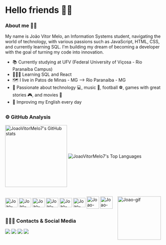 # Hello friends 👋🏽
<h3> About me 🖖🏽</h3>
My name is João Vitor Melo, an Information Systems student, navigating the world of technology, with various passions such as JavaScript, HTML, CSS, and currently learning SQL. I'm building my dream of becoming a developer with the goal of turning my code into innovation.

* 📚 Currently studying at UFV (Federal University of Viçosa - Rio Paranaíba Campus)
* 🧑🏽‍💻 Learning SQL and React
* 🗺️ I live in Patos de Minas - MG --> Rio Paranaíba - MG
* 💬 Passionate about technology 💻, music 🎸, football ⚽, games with great stories 🎮, and movies 🎥
* 📖 Improving my English every day

##
<h3> ⚙️ GitHub Analysis </h3>
<div>
  <picture>
    <source
      srcset="https://github-readme-stats.vercel.app/api?username=joaovitormelo7&show_icons=true&theme=dark&card_width=300&bg_color=00000000"
      media="(prefers-color-scheme: dark)"
    />
    <source
      srcset="https://github-readme-stats.vercel.app/api?username=joaovitormelo7&show_icons=true&card_width=300&bg_color=00000000"
      media="(prefers-color-scheme: light), (prefers-color-scheme: no-preference)"
    />
    <img height=200 align="center"
      src="https://github-readme-stats.vercel.app/api?username=joaovitormelo7&show_icons=true&card_width=300&bg_color=00000000"
      alt="JoaoVitorMelo7's GitHub stats"
    />
    
  </picture>
   <img eight=200 align="center"
    src="https://github-readme-stats.vercel.app/api/top-langs/?username=joaovitormelo7&layout=compact&card_width=450&bg_color=00000000"
    alt="JoaoVitorMelo7's Top Languages"
  />
  

 
</div>

##

<div>

<img align = "center" alt = "Joao-Js" height = "30" width = "40" src="https://cdn.jsdelivr.net/gh/devicons/devicon@latest/icons/javascript/javascript-original.svg" />
<img align = "center" alt = "Joao-Vscod" height = "30" width = "40" src="https://cdn.jsdelivr.net/gh/devicons/devicon@latest/icons/vscode/vscode-original.svg" />
<img align = "center" alt = "Joao-css3" height = "30" width = "40" src="https://cdn.jsdelivr.net/gh/devicons/devicon@latest/icons/css3/css3-original.svg" />
<img align = "center" alt = "Joao-github" height = "30" width = "40" src="https://cdn.jsdelivr.net/gh/devicons/devicon@latest/icons/github/github-original.svg" />
<img align = "center" alt = "Joao-notion" height = "30" width = "40" src="https://cdn.jsdelivr.net/gh/devicons/devicon@latest/icons/notion/notion-original.svg" />
<img align = "center" alt = "Joao-html" height = "30" width = "40" src="https://cdn.jsdelivr.net/gh/devicons/devicon@latest/icons/html5/html5-original.svg" />
<img align = "right" alt = "Joao-gif" heitgh = "30" width = "140" src ="https://user-images.githubusercontent.com/74038190/212747657-7a8d59da-69c8-4110-8ea8-f8102fd0b413.gif" />
<img align = "center" alt = "Joao-type" heitgh = "30" width = "40" src="https://cdn.jsdelivr.net/gh/devicons/devicon@latest/icons/typescript/typescript-original.svg" />
<img align = "center" alt = "Joao-react" heitgh = "30" width = "40" src="https://cdn.jsdelivr.net/gh/devicons/devicon@latest/icons/react/react-original-wordmark.svg" />
    
          
  
</div>

##
<div>
  <h3> 🙋🏽‍♂️ Contacts & Social Media </h3>
  <a href = "mailto:joaovitormelo199@gmail.com">
    <img src = "https://img.shields.io/badge/Gmail-D14836?style=for-the-badge&logo=gmail&logoColor=white" target="_blank"></a>
  
  <a href = "https://github.com/joaovitormelo7">
    <img src = "https://img.shields.io/badge/GitHub-100000?style=for-the-badge&logo=github&logoColor=white" target="_blank"></a>
    
  <a href = "https://www.linkedin.com/in/joaovitormelo7/">
    <img src = "https://img.shields.io/badge/LinkedIn-0077B5?style=for-the-badge&logo=linkedin&logoColor=white"></a>

  <a href = "https://www.instagram.com/joaovitormelo7/">
    <img src = "https://img.shields.io/badge/Instagram-E4405F?style=for-the-badge&logo=instagram&logoColor=white"></a>  
      
</div>



